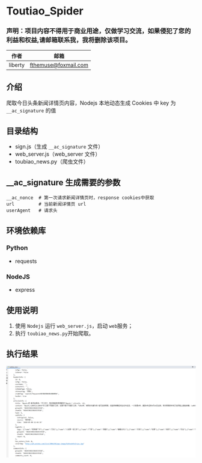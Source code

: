# Toutiao_Spider

### 声明：项目内容不得用于商业用途，仅做学习交流，如果侵犯了您的利益和权益,请邮箱联系我，我将删除该项目。

| 作者    | 邮箱                                                |
| ------- | --------------------------------------------------- |
| liberty | [fthemuse@foxmail.com](mailto:fthemuse@foxmail.com) |

### 

## 介绍

爬取今日头条新闻详情页内容，Nodejs 本地动态生成 Cookies 中 key 为 `__ac_signature` 的值



## 目录结构

- sign.js（生成 `__ac_signature` 文件）
- web_server.js（web_server 文件）
- toubiao_news.py（爬虫文件）



## __ac_signature 生成需要的参数

```
__ac_nonce	# 第一次请求新闻详情页时，response cookies中获取
url			# 当前新闻详情页 url
userAgent	# 请求头
```

#### 

## 环境依赖库

### Python

- requests


### NodeJS

- express



## 使用说明

1.  使用 `Nodejs` 运行 `web_server.js`，启动 `web`服务；
2.  执行 `toubiao_news.py`开始爬取。



## 执行结果

![](img/result.png)